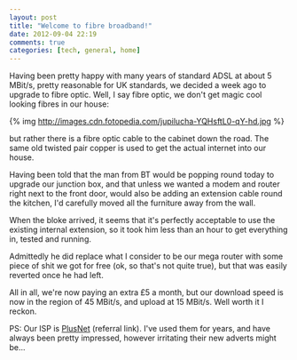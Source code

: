 ```yaml
---
layout: post
title: "Welcome to fibre broadband!"
date: 2012-09-04 22:19
comments: true
categories: [tech, general, home] 
---
```


Having been pretty happy with many years of standard ADSL at about 5 MBit/s, pretty
reasonable for UK standards, we decided a week ago to upgrade to fibre optic. Well,
I say fibre optic, we don't get magic cool looking fibres in our house:

{% img http://images.cdn.fotopedia.com/jupilucha-YQHsftL0-qY-hd.jpg %}

but rather there is a fibre optic cable to the cabinet down the road. The same old
twisted pair copper is used to get the actual internet into our house.

<!--more-->

Having been told that the man from BT would be popping round today to upgrade our
junction box, and that unless we wanted a modem and router right next to the front door,
would also be adding an extension cable round the kitchen, I'd carefully moved all
the furniture away from the wall.

When the bloke arrived, it seems that it's perfectly acceptable to use the existing internal
extension, so it took him less than an hour to get everything in, tested and running.

Admittedly he did replace what I consider to be our mega router with some piece of shit
we got for free (ok, so that's not quite true), but that was easily reverted once he had left.

All in all, we're now paying an extra &pound;5 a month, but our download speed is now in the
region of 45 MBit/s, and upload at 15 MBit/s. Well worth it I reckon.

PS: Our ISP is [PlusNet](http://www.plus.net/myreferrals/new.html?w645oK3%2FCguHYxTpF%2BrJmcgZxFHxBqLqKoS%2FwmQhpe4%3D)
(referral link). I've used them for years, and have always been pretty impressed, however
irritating their new adverts might be...

